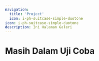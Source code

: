 ```yaml
---
navigation:
  title: 'Project'
  icon: i-ph-suitcase-simple-duotone
icon: i-ph-suitcase-simple-duotone
description: Ini Halaman Galeri
---
```


# Masih Dalam Uji Coba